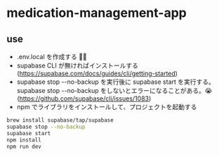 # medication-management-app

## use

- .env.local を作成する 👩‍💻
- supabase CLI が無ければインストールする(https://supabase.com/docs/guides/cli/getting-started)
- supabase stop --no-backup を実行後に supabase start を実行する。supabase stop --no-backup をしないとエラーになることがある。😭(https://github.com/supabase/cli/issues/1083)
- npm でライブラリをインストールして、プロジェクトを起動する

```bash
brew install supabase/tap/supabase
supabase stop --no-backup
supabase start
npm install
npm run dev
```
